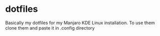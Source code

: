 # dotfiles
Basically my dotfiles for my Manjaro KDE Linux installation. To use them
clone them and paste it in .config directory
